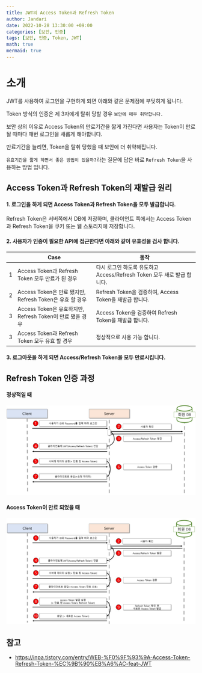 ```yaml
---
title: JWT의 Access Token과 Refresh Token
author: Jandari
date: 2022-10-28 13:30:00 +09:00
categories: [보안, 인증]
tags: [보안, 인증, Token, JWT]
math: true
mermaid: true
---
```


# 소개

JWT를 사용하여 로그인을 구현하게 되면 아래와 같은 문제점에 부딪히게 됩니다.

Token 방식의 인증은 제 3자에게 탈취 당할 경우 `보안에 매우 취약합니다.`

보안 상의 이유로 Access Token의 만료기간을 짧게 가진다면 사용자는 Token이 만료 될 때마다 매번 로그인을 새롭게 해야합니다.

만료기간을 늘리면, Token을 탈취 당했을 때 보안에 더 취약해집니다.

`유효기간을 짧게 하면서 좋은 방법이 있을까?`라는 질문에 답은 바로 `Refresh Token`을 사용하는 방법 입니다.



## Access Token과 Refresh Token의 재발급 원리

#### 1. 로그인을 하게 되면 Access Token과 Refresh Token을 모두 발급합니다.

Refresh Token은 서버쪽에서 DB에 저장하며, 클라이언트 쪽에서는 Access Token과 Refresh Token을 쿠키 또는 웹 스토리지에 저장합니다.

#### 2. 사용자가 인증이 필요한 API에 접근한다면 아래와 같이 유효성을 검사 합니다.

||Case|동작|
|-|-|-|
|1|Access Token과 Refresh Token 모두 만료가 된 경우|다시 로그인 하도록 유도하고 Access/Refresh Token 모두 새로 발급 합니다.|
|2|Access Token은 만료 됐지만, Refresh Token은 유효 할 경우|Refresh Token을 검증하여, Access Token을 재발급 합니다.|
|3|Access Token은 유효하지만, Refresh Token이 만료 됐을 경우|Access Token을 검증하여 Refresh Token을 재발급 합니다.|
|3|Access Token과 Refresh Token 모두 유효 할 경우|정상적으로 사용 가능 합니다.|


#### 3. 로그아웃을 하게 되면 Access/Refresh Token을 모두 만료시킵니다.

## Refresh Token 인증 과정

#### 정상적일 때

![image](/assets/img/post/2022-10-28-JWT_Refresh/1.jpg)

#### Access Token이 만료 되었을 때

![image](/assets/img/post/2022-10-28-JWT_Refresh/2.jpg)

## 참고

* https://inpa.tistory.com/entry/WEB-%F0%9F%93%9A-Access-Token-Refresh-Token-%EC%9B%90%EB%A6%AC-feat-JWT